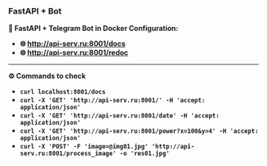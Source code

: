 ### FastAPI + Bot

**📡 FastAPI + Telegram Bot in Docker Configuration:**

- **🌐 http://api-serv.ru:8001/docs**
- **🌐 http://api-serv.ru:8001/redoc**

---

**⚙️ Commands to check**

- **`curl localhost:8001/docs`**
- **`curl -X 'GET' 'http://api-serv.ru:8001/' -H 'accept: application/json'`**
- **`curl -X 'GET' 'http://api-serv.ru:8001/date' -H 'accept: application/json'`**
- **`curl -X 'GET' 'http://api-serv.ru:8001/power?x=100&y=4' -H 'accept: application/json'`**
- **`curl -X 'POST' -F 'image=@img01.jpg' 'http://api-serv.ru:8001/process_image' -o 'res01.jpg'`**
